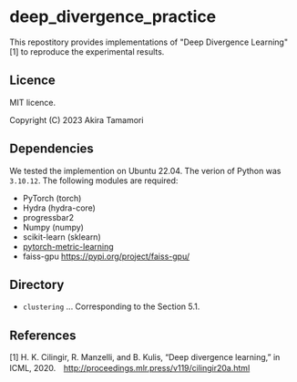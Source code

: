 # deep_divergence_practice
This repostitory provides implementations of "Deep Divergence Learning" [1] to reproduce the experimental results.

## Licence
MIT licence.

Copyright (C) 2023 Akira Tamamori

## Dependencies
We tested the implemention on Ubuntu 22.04. The verion of Python was `3.10.12`. The following modules are required:

- PyTorch (torch)
- Hydra (hydra-core)
- progressbar2
- Numpy (numpy)
- scikit-learn (sklearn)
- [pytorch-metric-learning](https://github.com/KevinMusgrave/pytorch-metric-learning#installation) 
- faiss-gpu https://pypi.org/project/faiss-gpu/

## Directory
- `clustering` ... Corresponding to the Section 5.1.

## References
[1] H. K. Cilingir, R. Manzelli, and B. Kulis, “Deep divergence learning,” in ICML, 2020.　http://proceedings.mlr.press/v119/cilingir20a.html
